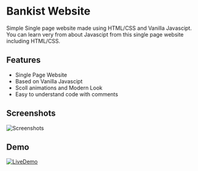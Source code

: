 # Bankist Website

Simple Single page website made using HTML/CSS and Vanilla Javascipt.
You can learn very from about Javascipt from this single page website including HTML/CSS.



## Features

- Single Page Website
- Based on Vanilla Javascipt
- Scoll animations and Modern Look
- Easy to understand code with comments 


## Screenshots

![Screenshots](https://i.postimg.cc/4xggFkFZ/screenshot.png)


## Demo

[![LiveDemo](https://img.shields.io/static/v1?label=LIVE&message=ClickToView&color=red)](https://wonderful-villani-1737ab.netlify.app/)
